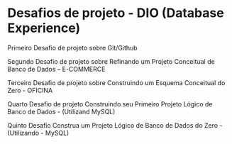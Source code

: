 # Desafios de projeto - DIO (Database Experience)

Primeiro Desafio de projeto sobre Git/Github 

Segundo Desafio de projeto sobre Refinando um Projeto Conceitual de Banco de Dados – E-COMMERCE

Terceiro Desafio de projeto sobre Construindo um Esquema Conceitual do Zero - OFICINA 

Quarto Desafio de projeto Construindo seu Primeiro Projeto Lógico de Banco de Dados - (Utilizand MySQL)

Quinto Desafio Construa um Projeto Lógico de Banco de Dados do Zero - (Utilizando - MySQL)

